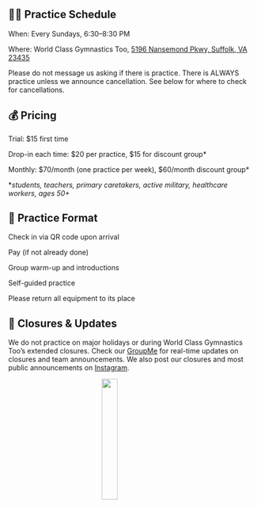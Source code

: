 <!---layout: page
title: "Practice Schedule"
permalink: /practice-schedule--->

## 🏋️‍♀️ Practice Schedule
When: Every Sundays, 6:30–8:30 PM

Where: World Class Gymnastics Too, [5196 Nansemond Pkwy, Suffolk, VA 23435](https://maps.app.goo.gl/MApyPnr39rzwTv716)

Please do not message us asking if there is practice. There is ALWAYS practice unless we announce cancellation. See below for where to check for cancellations.

## 💰 Pricing
Trial: $15 first time

Drop-in each time: $20 per practice, $15 for discount group*

Monthly: $70/month (one practice per week), $60/month discount group*

*_students, teachers, primary caretakers, active military, healthcare workers, ages 50+_

## 🧘 Practice Format
Check in via QR code upon arrival

Pay (if not already done)

Group warm-up and introductions

Self-guided practice

Please return all equipment to its place

## 📅 Closures & Updates
We do not practice on major holidays or during World Class Gymnastics Too’s extended closures.
Check our [GroupMe](https://groupme.com/join_group/87617300/U5zsqMLk) for real-time updates on closures and team announcements.
We also post our closures and most public announcements on [Instagram](https://www.instagram.com/vbadultgymnasticsclub/).


<img 
  src="https://github.com/user-attachments/assets/18bd03fb-f1d8-4b1d-b1c7-21b6286b73f9" 
  style="display: block; margin: 0 auto; width: 25%; height: auto;" 
/>



